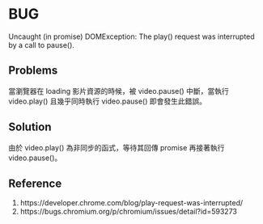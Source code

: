 # BUG
Uncaught (in promise) DOMException: The play() request was interrupted by a call to pause().
## Problems
當瀏覽器在 loading 影片資源的時候，被 video.pause() 中斷，當執行 video.play() 且幾乎同時執行 video.pause() 即會發生此錯誤。

## Solution
由於 video.play() 為非同步的函式，等待其回傳 promise 再接著執行 video.pause()。

## Reference

<ol>
    <li>https://developer.chrome.com/blog/play-request-was-interrupted/</li>
    <li>https://bugs.chromium.org/p/chromium/issues/detail?id=593273</li>
</ol>

